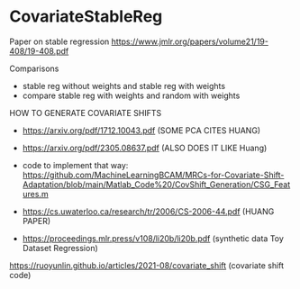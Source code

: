 # CovariateStableReg




Paper on stable regression 
https://www.jmlr.org/papers/volume21/19-408/19-408.pdf 

Comparisons  
- stable reg without weights and stable reg with weights
- compare stable reg with weights and random with weights 



HOW TO GENERATE COVARIATE SHIFTS

- https://arxiv.org/pdf/1712.10043.pdf (SOME PCA CITES HUANG)
- https://arxiv.org/pdf/2305.08637.pdf (ALSO DOES IT LIKE Huang)
- code to implement that way: https://github.com/MachineLearningBCAM/MRCs-for-Covariate-Shift-Adaptation/blob/main/Matlab_Code%20/CovShift_Generation/CSG_Features.m
- https://cs.uwaterloo.ca/research/tr/2006/CS-2006-44.pdf (HUANG PAPER)



- https://proceedings.mlr.press/v108/li20b/li20b.pdf (synthetic data Toy Dataset Regression)



https://ruoyunlin.github.io/articles/2021-08/covariate_shift (covariate shift code)